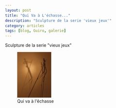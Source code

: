 ```yaml
---
layout: post
title: "Qui Va à L'échasse..."
description: "Sculpture de la serie 'vieux jeux'"
category: articles
tags: [blog, Guiro, galerie]
---
```

Sculpture de la serie "vieux jeux"
<figure>
	<img src="/images/qui-va-a-l-echasse.jpg">
	<figcaption>Qui va à l'êchasse</figcaption>
</figure>
